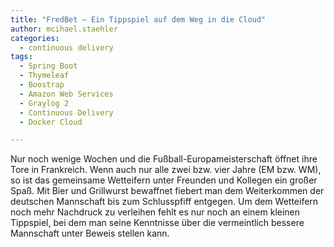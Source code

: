 ```yaml
---
title: "FredBet – Ein Tippspiel auf dem Weg in die Cloud"
author: mcihael.staehler
categories:
  - continuous delivery
tags:
  - Spring Boot
  - Thymeleaf
  - Boostrap
  - Amazon Web Services
  - Graylog 2
  - Continuous Delivery 
  - Docker Cloud

---
```


Nur noch wenige Wochen und die Fußball-Europameisterschaft öffnet ihre Tore in Frankreich. Wenn auch nur alle zwei bzw. vier Jahre (EM bzw. WM), so ist das gemeinsame Wetteifern unter Freunden und Kollegen ein großer Spaß. Mit Bier und Grillwurst bewaffnet fiebert man dem Weiterkommen der deutschen Mannschaft bis zum Schlusspfiff entgegen. Um dem Wetteifern noch mehr Nachdruck zu verleihen fehlt es nur noch an einem kleinen Tippspiel, bei dem man seine Kenntnisse über die vermeintlich bessere Mannschaft unter Beweis stellen kann.